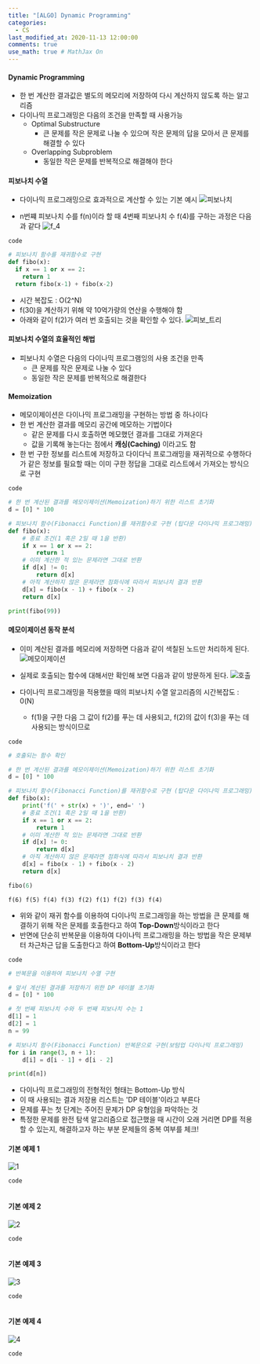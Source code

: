 ```yaml
---
title: "[ALGO] Dynamic Programming"
categories: 
  - CS
last_modified_at: 2020-11-13 12:00:00
comments: true
use_math: true # MathJax On
---
```


#### Dynamic Programming
- 한 번 계산한 결과값은 별도의 메모리에 저장하여 다시 계산하지 않도록 하는 알고리즘
- 다이나믹 프로그래밍은 다음의 조건을 만족할 때 사용가능
  - Optimal Substructure
    - 큰 문제를 작은 문제로 나눌 수 있으며 작은 문제의 답을 모아서 큰 문제를 해결할 수 있다
  - Overlapping Subproblem
    - 동일한 작은 문제를 반복적으로 해결해야 한다

#### 피보나치 수열
- 다이나믹 프로그래밍으로 효과적으로 계산할 수 있는 기본 예시
![피보나치](https://user-images.githubusercontent.com/62474292/104395236-a3b07e00-558b-11eb-9807-d47d16ce6f57.JPG)

- n번쨰 피보나치 수를 f(n)이라 할 때 4번째 피보나치 수 f(4)를 구하는 과정은 다음과 같다
![f_4](https://user-images.githubusercontent.com/62474292/104395238-a4e1ab00-558b-11eb-895c-9d4a3c4742c9.JPG)

`code`
```py
# 피보나치 함수를 재귀함수로 구현
def fibo(x):
  if x == 1 or x == 2:
    return 1
  return fibo(x-1) + fibo(x-2)
```
- 시간 복잡도 : O(2^N)
- f(30)을 계산하기 위해 약 10억가량의 연산을 수행해야 함
- 아래와 같이 f(2)가 여러 번 호출되는 것을 확인할 수 있다.
![피보_트리](https://user-images.githubusercontent.com/62474292/104395241-a612d800-558b-11eb-9a75-916b9d4ecb4b.JPG)

#### 피보나치 수열의 효율적인 해법
- 피보나치 수열은 다음의 다이나믹 프로그램잉의 사용 조건을 만족
  - 큰 문제를 작은 문제로 나눌 수 있다
  - 동일한 작은 문제를 반복적으로 해결한다
  
#### Memoization
- 메모이제이션은 다이나믹 프로그래밍을 구현하는 방법 중 하나이다
- 한 번 계산한 결과를 메모리 공간에 메모하는 기법이다
  - 같은 문제를 다시 호출하면 메모했던 결과를 그대로 가져온다
  - 값을 기록해 놓는다는 점에서 **캐싱(Caching)** 이라고도 함
- 한 번 구한 정보를 리스트에 저장하고 다이다닉 프로그래밍을 재귀적으로 수행하다가 같은 정보를 필요할 때는 이미 구한 정답을 그대로 리스트에서 가져오는 방식으로 구현

`code`
```py
# 한 번 계산된 결과를 메모이제이션(Memoization)하기 위한 리스트 초기화
d = [0] * 100

# 피보나치 함수(Fibonacci Function)를 재귀함수로 구현 (탑다운 다이나믹 프로그래밍)
def fibo(x):
    # 종료 조건(1 혹은 2일 때 1을 반환)
    if x == 1 or x == 2:
        return 1
    # 이미 계산한 적 있는 문제라면 그대로 반환
    if d[x] != 0:
        return d[x]
    # 아직 계산하지 않은 문제라면 점화식에 따라서 피보나치 결과 반환
    d[x] = fibo(x - 1) + fibo(x - 2)
    return d[x]

print(fibo(99))
```

#### 메모이제이션 동작 분석
- 이미 계산된 결과를 메모리에 저장하면 다음과 같이 색칠된 노드만 처리하게 된다.
![메모이제이션](https://user-images.githubusercontent.com/62474292/104401455-939e9b80-5597-11eb-90f8-1c3532be6869.JPG)

- 실제로 호출되는 함수에 대해서만 확인해 보면 다음과 같이 방문하게 된다.
![호출](https://user-images.githubusercontent.com/62474292/104401459-94cfc880-5597-11eb-9de9-4a71ae138d8a.JPG)

- 다이나믹 프로그래밍을 적용했을 때의 피보나치 수열 알고리즘의 시간복잡도 : 0(N)
  - f(1)을 구한 다음 그 값이 f(2)를 푸는 데 사용되고, f(2)의 값이 f(3)을 푸는 데 사용되는 방식이므로

`code`
```py
# 호출되는 함수 확인

# 한 번 계산된 결과를 메모이제이션(Memoization)하기 위한 리스트 초기화
d = [0] * 100

# 피보나치 함수(Fibonacci Function)를 재귀함수로 구현 (탑다운 다이나믹 프로그래밍)
def fibo(x):
    print('f(' + str(x) + ')', end=' ')
    # 종료 조건(1 혹은 2일 때 1을 반환)
    if x == 1 or x == 2:
        return 1
    # 이미 계산한 적 있는 문제라면 그대로 반환
    if d[x] != 0:
        return d[x]
    # 아직 계산하지 않은 문제라면 점화식에 따라서 피보나치 결과 반환
    d[x] = fibo(x - 1) + fibo(x - 2)
    return d[x]

fibo(6)
```
```
f(6) f(5) f(4) f(3) f(2) f(1) f(2) f(3) f(4)
```

- 위와 같이 재귀 함수를 이용하여 다이나믹 프로그래밍을 하는 방법을 큰 문제를 해결하기 위해 작은 문제를 호출한다고 하여 **Top-Down**방식이라고 한다
- 반면에 단순히 반복문을 이용하여 다이나믹 프로그래밍을 하는 방법을 작은 문제부터 차근차근 답을 도출한다고 하여 **Bottom-Up**방식이라고 한다

`code`
```py
# 반복문을 이용하여 피보나치 수열 구현

# 앞서 계산된 결과를 저장하기 위한 DP 테이블 초기화
d = [0] * 100

# 첫 번째 피보나치 수와 두 번째 피보나치 수는 1
d[1] = 1
d[2] = 1
n = 99

# 피보나치 함수(Fibonacci Function) 반복문으로 구현(보텀업 다이나믹 프로그래밍)
for i in range(3, n + 1):
    d[i] = d[i - 1] + d[i - 2]

print(d[n])
```

- 다이나믹 프로그래밍의 전형적인 형태는 Bottom-Up 방식
- 이 때 사용되는 결과 저장용 리스트는 'DP 테이블'이라고 부른다
- 문제를 푸는 첫 단계는 주어진 문제가 DP 유형임을 파악하는 것
- 특정한 문제를 완전 탐색 알고리즘으로 접근했을 때 시간이 오래 거리면 DP를 적용할 수 있는지, 해결하고자 하는 부분 문제들의 중복 여부를 체크!




#### 기본 예제 1
![1](https://user-images.githubusercontent.com/62474292/104384001-16156400-5574-11eb-854b-b7cd675b35ab.JPG)

`code`
```py

```

#### 기본 예제 2
![2](https://user-images.githubusercontent.com/62474292/104383998-16156400-5574-11eb-893f-2b95583fa25f.JPG)

`code`
```py

```

#### 기본 예제 3
![3](https://user-images.githubusercontent.com/62474292/104383997-157ccd80-5574-11eb-84e3-b072f346e9c3.JPG)

`code`
```py

```

#### 기본 예제 4
![4](https://user-images.githubusercontent.com/62474292/104383989-13b30a00-5574-11eb-8925-cd40dac31531.JPG)

`code`
```py

```
